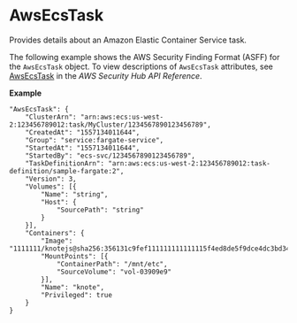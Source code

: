# AwsEcsTask<a name="asff-resourcedetails-awsecstask"></a>

Provides details about an Amazon Elastic Container Service task\. 

The following example shows the AWS Security Finding Format \(ASFF\) for the `AwsEcsTask` object\. To view descriptions of `AwsEcsTask` attributes, see [AwsEcsTask](https://docs.aws.amazon.com/securityhub/1.0/APIReference/API_AwsEcsTaskDetails.html) in the *AWS Security Hub API Reference*\.

**Example**

```
"AwsEcsTask": {
	"ClusterArn": "arn:aws:ecs:us-west-2:123456789012:task/MyCluster/1234567890123456789",
	"CreatedAt": "1557134011644",
	"Group": "service:fargate-service",
	"StartedAt": "1557134011644",
	"StartedBy": "ecs-svc/1234567890123456789",
	"TaskDefinitionArn": "arn:aws:ecs:us-west-2:123456789012:task-definition/sample-fargate:2",
	"Version": 3,
	"Volumes": [{
		"Name": "string",
		"Host": {
			"SourcePath": "string"
		}
	}],
	"Containers": {
		"Image": "1111111/knotejs@sha256:356131c9fef111111111111115f4ed8de5f9dce4dc3bd34bg21846588a3",
		"MountPoints": [{
			"ContainerPath": "/mnt/etc",
			"SourceVolume": "vol-03909e9"
		}],
		"Name": "knote",
		"Privileged": true
	}
}
```